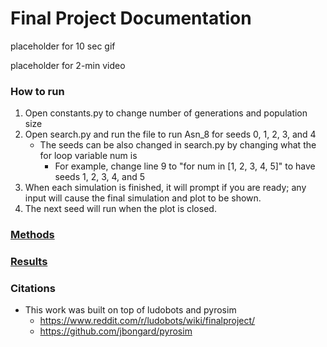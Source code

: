 # Final Project Documentation

placeholder for 10 sec gif

placeholder for 2-min video

### How to run 
1. Open constants.py to change number of generations and population size
2. Open search.py and run the file to run Asn_8 for seeds 0, 1, 2, 3, and 4
    - The seeds can be also changed in search.py by changing what the for loop variable num is 
        - For example, change line 9 to "for num in [1, 2, 3, 4, 5]" to have seeds 1, 2, 3, 4, and 5
3. When each simulation is finished, it will prompt if you are ready; any input will cause the final simulation and plot to be shown.
4. The next seed will run when the plot is closed. 

### [Methods](docs/methods.md)

### [Results](docs/results.md)

### Citations 
- This work was built on top of ludobots and pyrosim
    - https://www.reddit.com/r/ludobots/wiki/finalproject/
    - https://github.com/jbongard/pyrosim 
